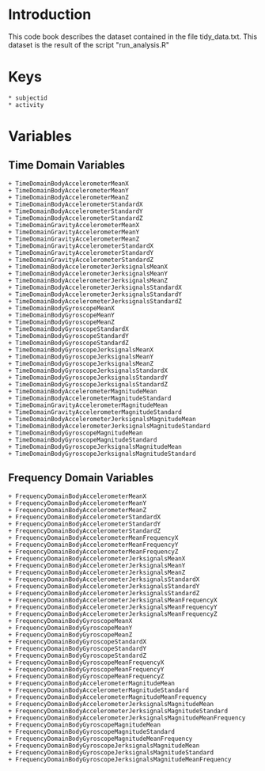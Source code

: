 # Introduction

This code book describes the dataset contained in the file tidy_data.txt. This dataset is the result of the script "run_analysis.R"

# Keys

	* subjectid
	* activity
	
# Variables

## Time Domain Variables
	+ TimeDomainBodyAccelerometerMeanX
	+ TimeDomainBodyAccelerometerMeanY
	+ TimeDomainBodyAccelerometerMeanZ
	+ TimeDomainBodyAccelerometerStandardX
	+ TimeDomainBodyAccelerometerStandardY
	+ TimeDomainBodyAccelerometerStandardZ
	+ TimeDomainGravityAccelerometerMeanX
	+ TimeDomainGravityAccelerometerMeanY
	+ TimeDomainGravityAccelerometerMeanZ
	+ TimeDomainGravityAccelerometerStandardX
	+ TimeDomainGravityAccelerometerStandardY
	+ TimeDomainGravityAccelerometerStandardZ
	+ TimeDomainBodyAccelerometerJerksignalsMeanX
	+ TimeDomainBodyAccelerometerJerksignalsMeanY
	+ TimeDomainBodyAccelerometerJerksignalsMeanZ
	+ TimeDomainBodyAccelerometerJerksignalsStandardX
	+ TimeDomainBodyAccelerometerJerksignalsStandardY
	+ TimeDomainBodyAccelerometerJerksignalsStandardZ
	+ TimeDomainBodyGyroscopeMeanX
	+ TimeDomainBodyGyroscopeMeanY
	+ TimeDomainBodyGyroscopeMeanZ
	+ TimeDomainBodyGyroscopeStandardX
	+ TimeDomainBodyGyroscopeStandardY
	+ TimeDomainBodyGyroscopeStandardZ
	+ TimeDomainBodyGyroscopeJerksignalsMeanX
	+ TimeDomainBodyGyroscopeJerksignalsMeanY
	+ TimeDomainBodyGyroscopeJerksignalsMeanZ
	+ TimeDomainBodyGyroscopeJerksignalsStandardX
	+ TimeDomainBodyGyroscopeJerksignalsStandardY
	+ TimeDomainBodyGyroscopeJerksignalsStandardZ
	+ TimeDomainBodyAccelerometerMagnitudeMean
	+ TimeDomainBodyAccelerometerMagnitudeStandard
	+ TimeDomainGravityAccelerometerMagnitudeMean
	+ TimeDomainGravityAccelerometerMagnitudeStandard
	+ TimeDomainBodyAccelerometerJerksignalsMagnitudeMean
	+ TimeDomainBodyAccelerometerJerksignalsMagnitudeStandard
	+ TimeDomainBodyGyroscopeMagnitudeMean
	+ TimeDomainBodyGyroscopeMagnitudeStandard
	+ TimeDomainBodyGyroscopeJerksignalsMagnitudeMean
	+ TimeDomainBodyGyroscopeJerksignalsMagnitudeStandard
	
## Frequency Domain Variables

	+ FrequencyDomainBodyAccelerometerMeanX
	+ FrequencyDomainBodyAccelerometerMeanY
	+ FrequencyDomainBodyAccelerometerMeanZ
	+ FrequencyDomainBodyAccelerometerStandardX
	+ FrequencyDomainBodyAccelerometerStandardY
	+ FrequencyDomainBodyAccelerometerStandardZ
	+ FrequencyDomainBodyAccelerometerMeanFrequencyX
	+ FrequencyDomainBodyAccelerometerMeanFrequencyY
	+ FrequencyDomainBodyAccelerometerMeanFrequencyZ
	+ FrequencyDomainBodyAccelerometerJerksignalsMeanX
	+ FrequencyDomainBodyAccelerometerJerksignalsMeanY
	+ FrequencyDomainBodyAccelerometerJerksignalsMeanZ
	+ FrequencyDomainBodyAccelerometerJerksignalsStandardX
	+ FrequencyDomainBodyAccelerometerJerksignalsStandardY
	+ FrequencyDomainBodyAccelerometerJerksignalsStandardZ
	+ FrequencyDomainBodyAccelerometerJerksignalsMeanFrequencyX
	+ FrequencyDomainBodyAccelerometerJerksignalsMeanFrequencyY
	+ FrequencyDomainBodyAccelerometerJerksignalsMeanFrequencyZ
	+ FrequencyDomainBodyGyroscopeMeanX
	+ FrequencyDomainBodyGyroscopeMeanY
	+ FrequencyDomainBodyGyroscopeMeanZ
	+ FrequencyDomainBodyGyroscopeStandardX
	+ FrequencyDomainBodyGyroscopeStandardY
	+ FrequencyDomainBodyGyroscopeStandardZ
	+ FrequencyDomainBodyGyroscopeMeanFrequencyX
	+ FrequencyDomainBodyGyroscopeMeanFrequencyY
	+ FrequencyDomainBodyGyroscopeMeanFrequencyZ
	+ FrequencyDomainBodyAccelerometerMagnitudeMean
	+ FrequencyDomainBodyAccelerometerMagnitudeStandard
	+ FrequencyDomainBodyAccelerometerMagnitudeMeanFrequency
	+ FrequencyDomainBodyAccelerometerJerksignalsMagnitudeMean
	+ FrequencyDomainBodyAccelerometerJerksignalsMagnitudeStandard
	+ FrequencyDomainBodyAccelerometerJerksignalsMagnitudeMeanFrequency
	+ FrequencyDomainBodyGyroscopeMagnitudeMean
	+ FrequencyDomainBodyGyroscopeMagnitudeStandard
	+ FrequencyDomainBodyGyroscopeMagnitudeMeanFrequency
	+ FrequencyDomainBodyGyroscopeJerksignalsMagnitudeMean
	+ FrequencyDomainBodyGyroscopeJerksignalsMagnitudeStandard
	+ FrequencyDomainBodyGyroscopeJerksignalsMagnitudeMeanFrequency
